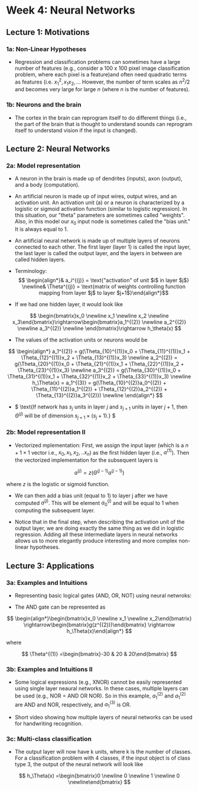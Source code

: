 # Week 4: Neural Networks

## Lecture 1: Motivations

### 1a: Non-Linear Hypotheses

* Regression and classification problems can sometimes have a large number of features (e.g., consider a 100 x 100 pixel image classification problem, where each pixel is a feature)and often need quadratic terms as features (i.e. $x_1^2, x_1x_2,..$. However, the number of term scales as $n^2/2$ and becomes very large for large $n$ (where $n$ is the number of features). 

### 1b: Neurons and the brain

* The cortex in the brain can reprogram itself to do differemt things (i.e., the part of the brain that is thought to understand sounds can reprogram itself to understand vision if the input is changed).

## Lecture 2: Neural Networks

### 2a: Model representation

* A neuron in the brain is made up of dendrites (inputs), axon (output), and a body (computation).

* An artificial neuron is made up of input wires, output wires, and an activation unit. An activation unit (a) or a neuron is characterized by a logistic or sigmoid activation function (similar to logistic regression). In this situation, our "theta" parameters are sometimes called "weights". Also, in this model our $x_0$ input node is sometimes called the "bias unit." It is always equal to 1.

* An artificial neural network is made up of multiple layers of neurons connected to each other. The first layer (layer 1) is called the input layer, the last layer is called the output layer, and the layers in between are called hidden layers.

* Terminology: 
$$
\begin{align*}& a_i^{(j)} = \text{"activation" of unit $i$ in layer $j$} \newline& \Theta^{(j)} = \text{matrix of weights controlling function mapping from layer $j$ to layer $j+1$}\end{align*}$$

* If we had one hidden layer, it would look like

$$
\begin{bmatrix}x_0 \newline x_1 \newline x_2 \newline x_3\end{bmatrix}\rightarrow\begin{bmatrix}a_1^{(2)} \newline a_2^{(2)} \newline a_3^{(2)} \newline \end{bmatrix}\rightarrow h_\theta(x)
$$

* The values of the activation units or neurons would be

$$
\begin{align*} a_1^{(2)} = g(\Theta_{10}^{(1)}x_0 + \Theta_{11}^{(1)}x_1 + \Theta_{12}^{(1)}x_2 + \Theta_{13}^{(1)}x_3) \newline a_2^{(2)} = g(\Theta_{20}^{(1)}x_0 + \Theta_{21}^{(1)}x_1 + \Theta_{22}^{(1)}x_2 + \Theta_{23}^{(1)}x_3) \newline a_3^{(2)} = g(\Theta_{30}^{(1)}x_0 + \Theta_{31}^{(1)}x_1 + \Theta_{32}^{(1)}x_2 + \Theta_{33}^{(1)}x_3) \newline h_\Theta(x) = a_1^{(3)} = g(\Theta_{10}^{(2)}a_0^{(2)} + \Theta_{11}^{(2)}a_1^{(2)} + \Theta_{12}^{(2)}a_2^{(2)} + \Theta_{13}^{(2)}a_3^{(2)}) \newline \end{align*}
$$

* $ \text{If network has $s_j$ units in layer $j$ and $s_{j+1}$ units in layer $j+1$, then $\Theta^{(j)}$ will be of dimension $s_{j+1} \times (s_j + 1)$.} $

### 2b: Model representation II

* Vectorized mplementation: First, we assign the input layer (which is a $n+1 \times 1$ vector i.e., $x_0, x_1, x_2, ..x_n$) as the first hidden layer (i.e., $a^{(1)}$). Then the vectorized implementation for the subsequent layers is 

$$
a^{(j)} = z(\Theta^{(j-1)}a^{(j-1)})
$$

where $z$ is the logistic or sigmoid function. 

* We can then add a bias unit (equal to 1) to layer j after we have computed $a^{(j)}$. This will be element $a_0^{(j)}$ and will be equal to 1 when computing the subsequent layer.

* Notice that in the final step, when describing the activation unit of the output layer, we are doing exactly the same thing as we did in logistic regression. Adding all these intermediate layers in neural networks allows us to more elegantly produce interesting and more complex non-linear hypotheses.

## Lecture 3: Applications

### 3a: Examples and Intuitions

* Representing basic logical gates (AND, OR, NOT) using neural netwroks:

* The AND gate can be represented as

$$
\begin{align*}\begin{bmatrix}x_0 \newline x_1 \newline x_2\end{bmatrix} \rightarrow\begin{bmatrix}g(z^{(2)})\end{bmatrix} \rightarrow h_\Theta(x)\end{align*}
$$

where

$$
\Theta^{(1)} =\begin{bmatrix}-30 & 20 & 20\end{bmatrix}
$$

### 3b: Examples and Intuitions II

* Some logical expressions (e.g., XNOR) cannot be easily represented using single layer neaural networks. In these cases, multiple layers can be used (e.g., NOR = AND OR NOR). So in this example, $a_1^{(2)}$ and $a_1^{(2)}$ are AND and NOR, respectively, and $a_1^{(3)}$ is OR.

* Short video showing how multiple layers of neural networks can be used for handwriting recognition.

### 3c: Multi-class classification

* The output layer will now have k units, where k is the number of classes. For a classification problem with 4 classes, if the input object is of class type 3, the output of the neural network will look like

$$
h_\Theta(x) =\begin{bmatrix}0 \newline 0 \newline 1 \newline 0 \newline\end{bmatrix}
$$